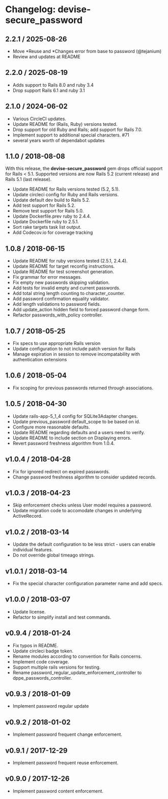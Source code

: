 # Changelog: devise-secure_password

## 2.2.1 / 2025-08-26
* Move *Reuse and *Changes error from base to password (@tejanium)
* Review and updates at README

## 2.2.0 / 2025-08-19
* Adds support to Rails 8.0 and ruby 3.4
* Drop support Rails 6.1 and ruby 3.1

## 2.1.0 / 2024-06-02

* Various CircleCI updates.
* Update README for (Rails, Ruby) versions tested.
* Drop support for old Ruby and Rails; add support for Rails 7.0.
* Implement support to additional special characters. #71
* several years worth of dependabot updates

## 1.1.0 / 2018-08-08

With this release, the __devise-secure_password__ gem drops official support for Rails < 5.1. Supported versions are now
Rails 5.2 (current release) and Rails 5.1 (last release).

* Update README for Rails versions tested (5.2, 5.1).
* Update circleci config for Ruby and Rails versions.
* Update default dev build to Rails 5.2.
* Add test support for Rails 5.2.
* Remove test support for Rails 5.0.
* Update Dockerfile.prev ruby to 2.4.4.
* Update Dockerfile ruby to 2.5.1.
* Sort rake targets task list output.
* Add Codecov.io for coverage tracking

## 1.0.8 / 2018-06-15

* Update README for ruby versions tested (2.5.1, 2.4.4).
* Update README for target reconfig instructions.
* Update README for test screenshot generation.
* Fix grammar for error messages.
* Fix empty new passwords skipping validation.
* Add tests for invalid empty and current passwords.
* Add total string length counting to character_counter.
* Add password confirmation equality validator.
* Add length validations to password fields.
* Add update_action hidden field to forced password change form.
* Refactor passwords_with_policy controller.

## 1.0.7 / 2018-05-25

* Fix specs to use appropriate Rails version
* Update configuration to not include patch version for Rails
* Manage expiration in session to remove incompatability with authentication extensions

## 1.0.6 / 2018-05-04

* Fix scoping for previous passwords returned through associations.

## 1.0.5 / 2018-04-30

* Update rails-app-5_1_4 config for SQLite3Adapter changes.
* Update previous_password default_scope to be based on id.
* Configure more reasonable defaults.
* Update README regarding defaults and a users need to verify.
* Update README to include section on Displaying errors.
* Revert password freshness algorithm from 1.0.4.

## v1.0.4 / 2018-04-28

* Fix for ignored redirect on expired passwords.
* Change password freshness algorithm to consider updated records.

## v1.0.3 / 2018-04-23

* Skip enforcement checks unless User model requires a password.
* Update migration code to accomodate changes in underlying ActiveRecord.

## v1.0.2 / 2018-03-14

* Update the default configuration to be less strict - users can enable individual features.
* Do not override global timeago strings.

## v1.0.1 / 2018-03-14

* Fix the special character configuration parameter name and add specs.

## v1.0.0 / 2018-03-07

* Update license.
* Refactor to simplify install and test commands.

## v0.9.4 / 2018-01-24

* Fix typos in README.
* Update circleci badge token.
* Rename modules according to convention for Rails concerns.
* Implement code coverage.
* Support multiple rails versions for testing.
* Rename password_regular_update_enforcement_controller to dppe_passwords_controller.

## v0.9.3 / 2018-01-09

* Implement password regular update

## v0.9.2 / 2018-01-02

* Implement password frequent change enforcement.

## v0.9.1 / 2017-12-29

* Implement password frequent reuse enforcement.

## v0.9.0 / 2017-12-26

* Implement password content enforcement.

